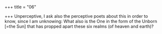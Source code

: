 +++
title = "06"

+++
Unperceptive, I ask also the perceptive poets about this in order to  know, since I am unknowing:
What also is the One in the form of the Unborn [=the Sun] that has  propped apart these six realms (of heaven and earth)?
